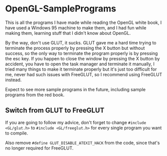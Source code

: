 # OpenGL-SamplePrograms

This is all the programs I have made while reading the OpenGL white book, I have used a Windows 95 machine to make them, and I had fun while making them, learning stuff that I didn't know about OpenGL.

By the way, don't use GLUT, it sucks. GLUT gave me a hard time trying to terminate the process properly by pressing the X button but without success, so the only way to terminate the program properly is by pressing the esc key. If you happen to close the window by pressing the X button by accident, you have to open the task manager and terminate it manually, I tried many things to make it terminate properly but it's just too difficult for me, never had such issues with FreeGLUT, so I recommend using FreeGLUT instead.

Expect to see more sample programs in the future, including sample programs from the red book.

## Switch from GLUT to FreeGLUT
If you are going to follow my advice, don't forget to change `#include <GL/glut.h>` to `#include <GL/freeglut.h>` for every single program you want to compile.

Also remove `#define GLUT_DISABLE_ATEXIT_HACK` from the code, since that's no longer required for FreeGLUT.
